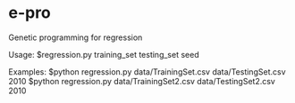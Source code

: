 # e-pro

Genetic programming for regression

Usage:
      $regression.py training_set testing_set seed

Examples:
      $python regression.py data/TrainingSet.csv data/TestingSet.csv 2010
      $python regression.py data/TrainingSet2.csv data/TestingSet2.csv 2010